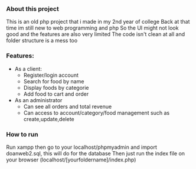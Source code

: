 ### About this project
This is an old php project that i made in my 2nd year of college 
Back at that time im still new to web programming and php
So the UI might not look good and the features are also very limited
The code isn't clean at all and folder structure is a mess too

### Features: 
+ As a client: 
    - Register/login account
    - Search for food by name
    - Display foods by categorie
    - Add food to cart and order
+ As an administrator
    - Can see all orders and total revenue
    - Can access to account/category/food management such as create,update,delete

### How to run
Run xampp then go to your localhost/phpmyadmin and import doanweb2.sql, this will do for the database
Then just run the index file on your browser (localhost/[yourfoldername]/index.php)
